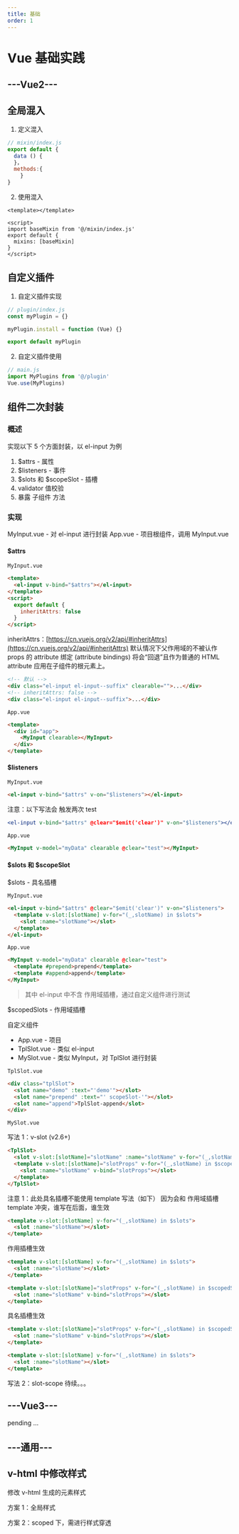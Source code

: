 ```yaml
---
title: 基础
order: 1
---
```


# Vue 基础实践

## ---Vue2---

## 全局混入

1. 定义混入

```javascript
// mixin/index.js
export default {
  data () {
  }，
  methods:{
	}
}
```

2. 使用混入

```vue
<template></template>

<script>
import baseMixin from '@/mixin/index.js'
export default {
  mixins: [baseMixin]
}
</script>
```

## 自定义插件

1. 自定义插件实现

```javascript
// plugin/index.js
const myPlugin = {}

myPlugin.install = function (Vue) {}

export default myPlugin
```

2. 自定义插件使用

```javascript
// main.js
import MyPlugins from '@/plugin'
Vue.use(MyPlugins)
```

## 组件二次封装

### 概述

实现以下 5 个方面封装，以 el-input 为例

1.  $attrs - 属性
2.  $listeners - 事件
3.  $slots 和 $scopeSlot - 插槽
4.  validator 值校验
5.  暴露 子组件 方法

### 实现

MyInput.vue - 对 el-input 进行封装
App.vue - 项目根组件，调用 MyInput.vue

#### $attrs

`MyInput.vue `

```html
<template>
  <el-input v-bind="$attrs"></el-input>
</template>
<script>
  export default {
    inheritAttrs: false
  }
</script>
```

inheritAttrs：[https://cn.vuejs.org/v2/api/#inheritAttrs](https://cn.vuejs.org/v2/api/#inheritAttrs)
默认情况下父作用域的不被认作 props 的 attribute 绑定 (attribute bindings) 将会“回退”且作为普通的 HTML attribute 应用在子组件的根元素上。

```html
<!-- 默认 -->
<div class="el-input el-input--suffix" clearable="">...</div>
<!-- inheritAttrs: false -->
<div class="el-input el-input--suffix">...</div>
```

`App.vue `

```html
<template>
  <div id="app">
    <MyInput clearable></MyInput>
  </div>
</template>
```

#### $listeners

`MyInput.vue`

```html
<el-input v-bind="$attrs" v-on="$listeners"></el-input>
```

注意：以下写法会 触发两次 test

```jsx
<el-input v-bind="$attrs" @clear="$emit('clear')" v-on="$listeners"></el-input>
```

`App.vue`

```html
<MyInput v-model="myData" clearable @clear="test"></MyInput>
```

#### $slots 和 $scopeSlot

$slots - 具名插槽

`MyInput.vue`

```html
<el-input v-bind="$attrs" @clear="$emit('clear')" v-on="$listeners">
  <template v-slot:[slotName] v-for="(_,slotName) in $slots">
    <slot :name="slotName"></slot>
  </template>
</el-input>
```

`App.vue`

```html
<MyInput v-model="myData" clearable @clear="test">
  <template #prepend>prepend</template>
  <template #append>append</template>
</MyInput>
```

> 其中 el-input 中不含 作用域插槽，通过自定义组件进行测试

$scopedSlots - 作用域插槽

自定义组件

- App.vue - 项目
- TplSlot.vue - 类似 el-input
- MySlot.vue - 类似 MyInput，对 TplSlot 进行封装

`TplSlot.vue`

```html
<div class="tplSlot">
  <slot name="demo" :text="'demo'"></slot>
  <slot name="prepend" :text="' scopeSlot-'"></slot>
  <slot name="append">TplSlot-append</slot>
</div>
```

`MySlot.vue`

写法 1：v-slot (v2.6+)

```html
<TplSlot>
  <slot v-slot:[slotName]="slotName" :name="slotName" v-for="(_,slotName) in $slots"> </slot>
  <template v-slot:[slotName]="slotProps" v-for="(_,slotName) in $scopedSlots">
    <slot :name="slotName" v-bind="slotProps"></slot>
  </template>
</TplSlot>
```

注意 1：此处具名插槽不能使用 template 写法（如下）
因为会和 作用域插槽 template 冲突，谁写在后面，谁生效

```html
<template v-slot:[slotName] v-for="(_,slotName) in $slots">
  <slot :name="slotName"></slot>
</template>
```

作用插槽生效

```html
<template v-slot:[slotName] v-for="(_,slotName) in $slots">
  <slot :name="slotName"></slot>
</template>

<template v-slot:[slotName]="slotProps" v-for="(_,slotName) in $scopedSlots">
  <slot :name="slotName" v-bind="slotProps"></slot>
</template>
```

具名插槽生效

```html
<template v-slot:[slotName]="slotProps" v-for="(_,slotName) in $scopedSlots">
  <slot :name="slotName" v-bind="slotProps"></slot>
</template>

<template v-slot:[slotName] v-for="(_,slotName) in $slots">
  <slot :name="slotName"></slot>
</template>
```

写法 2：slot-scope
待续。。。

## ---Vue3---

pending ...

## ---通用---

## v-html 中修改样式

修改 v-html 生成的元素样式

方案 1：全局样式

方案 2：scoped 下，需进行样式穿透
